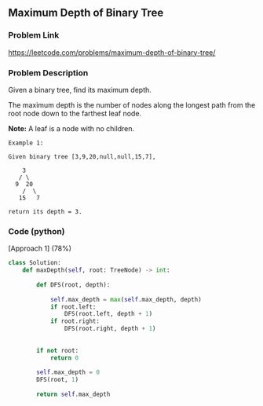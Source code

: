 ## Maximum Depth of Binary Tree

### Problem Link

https://leetcode.com/problems/maximum-depth-of-binary-tree/

### Problem Description 

Given a binary tree, find its maximum depth.

The maximum depth is the number of nodes along the longest path from the root node down to the farthest leaf node.

**Note:** A leaf is a node with no children.

```
Example 1:

Given binary tree [3,9,20,null,null,15,7],

    3
   / \
  9  20
    /  \
   15   7

return its depth = 3.

```

### Code (python)

[Approach 1] (78%)

```python
class Solution:
    def maxDepth(self, root: TreeNode) -> int:
        
        def DFS(root, depth):
            
            self.max_depth = max(self.max_depth, depth)
            if root.left:
                DFS(root.left, depth + 1)
            if root.right:
                DFS(root.right, depth + 1)
                
            
        if not root:
            return 0
            
        self.max_depth = 0
        DFS(root, 1)
        
        return self.max_depth
```

